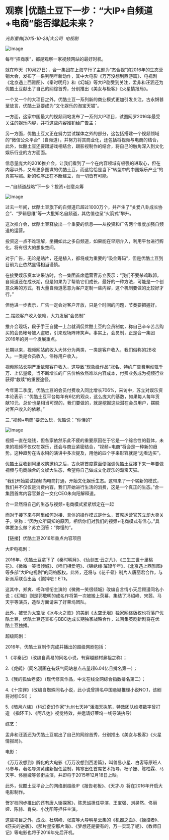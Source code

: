 # 观察 |优酷土豆下一步：“大IP+自频道+电商”能否撑起未来？

*光影重梅|2015-10-28|大公司 
                                                电视剧*

![Image](http://static.ylzbl.com/uploads/ueditor/php/upload/image/20171028/1509172537806307.jpeg)

每年“招商季”，都是观察一家视频网站的最好时机。

就在昨天（10月27日），合一集团在上海举行了主题为“态合视”的2016年的生态营销大会，发布了一系列明年新动作，其中大电影《万万没想到西游篇》、电视剧《北京遇上西雅图》、《秦时明月》和《幻城》等大IP剧受到关注，孟非和汪涵还为优酷土豆献出了自己的网综首秀，分别推出《美女与极客》《火星情报局》。

一个又一个的大项目之外，优酷土豆一系列新的商业模式更加引发关注，古永锵甚至放言，优酷土豆要成为“文化娱乐的淘宝天猫”。

一方面，这家中国最大的视频网站发布了一系列大IP项目，试图网罗2016年最受关注的娱乐内容，并将这些内容推销给广告主；

另一方面，优酷土豆又正在努力尝试媒体之外的部分，这包括搭建一个视频领域的“微信公众平台”（自频道），并努力将其商业化，还包括将视频与电商的结合，此外，优酷土豆还要跟游戏相结合，跟影视制作的结合，将自己的触角深入到文化娱乐行业的方方面面。

信息量庞大的2016推介会，让我们看到了一个在内容领域有极强的进取心，但在内容以外，又有更多图谋的优酷土豆，而这恰恰是当下“转型中的中国娱乐产业”的真实写照。新的秩序正在不断建立，而一切皆有可能。

一.“自频道战略”下一步？投资+创意众筹

![Image](http://si1.go2yd.com/get-image/0HqOWOhy6dc)

过去一年间，优酷土豆旗下的自频道已超过1000万个，并产生了“关爱八卦成长协会”、“罗辑思维”等一大批知名自频道，其估值也呈“火箭式”攀升。

这次推介会，优酷土豆释放出一个重要的信息——从投资和广告两个维度加强自频道的运营。

投资这一点不难理解，坐拥如此之多自频道，如果能在早期介入，利用平台进行孵化，将有很大的想象空间。

对于广告，无论是贴片，还是植入，都将成为重要的“吸金筹码”，但是优酷土豆到目前为止依然显得相当谨慎。

在接受娱乐资本论采访时，合一集团首席运营官苏立表示：“我们不要杀鸡取卵，自频道还在成长期，但是如果为了帮助它们成长，最好的一种方法，可能是一个创意众筹的方式，有大量自频道愿意为客户定制一些内容，这个机制要做的比较好才行。”

但他进一步表示，广告一定会对客户开放，只是个时间的问题，节奏要把握好。

二.摆脱客户收入依赖，大力发展“会员制”

推介会现场，段子手王自健一上台就调侃优酷土豆的会员制度，称自己辛辛苦苦购买的会员帐号被人盗取，引来现场阵阵笑声。事实上，会员制，正是合一集团2016年的另一个发展重点。

长期以来，视频网站的收入大体分为两类，一类是客户收入，我们俗称的2B收入。一类是会员收入，俗称用户收入。

视频网站长期严重依赖客户收入，这导致“现象级作品”冠名、特约广告费用动辄千万、上亿量级，当不断增长的广告价格依然难以内容成本，付费业务成为视频行业获得“救赎”的重要途径。

今年第二季度，优酷土豆的会员付费收入同比增长706%，采访中，苏立对娱乐资本论表示：“优酷土豆平台每年有6亿的观众，这么庞大的基数，如果每人每年贡献10元，总价也是相当可观的，我们要做的，就是挖掘这些潜在会员用户，摆脱对客户收入的依赖。”

三.“视频+电商”要怎么玩，优酷说：“你懂的”

![Image](http://si1.go2yd.com/get-image/0HqOWNHMd9s)

视频一直在烧钱，但各家依然乐此不疲的重要原因在于它是一个综合性的载体，未来的视频不仅仅在娱乐，还会与商业紧密结合，“视频+电商”将会是一种新的趋势。这种趋势在古永锵的演讲中多次提及，用他的四个字来形容就是“边看边买”。

优酷土豆收到阿里收购邀约之后，古永锵首度露面便强调优酷土豆接下来一年要做视频与电商融合的文娱大生态，希望将自己做成文化娱乐的淘宝天猫。

“我们开始尝试视频向电商打通，开始文化娱乐生态。这带来了一个崭新的模式，我们并不仅仅是消费内容，我们开始进行生活的消费，这是一个真正的生态。”合一集团首席内容官兼合一文化CEO朱向阳解释道。

合一显然将自己的生态与视频+电商模式紧紧绑定在一起

而对于接下来与阿里如何对接、具体的操作模式是什么，首席运营官苏立却大卖关子，笑称：“因为众所周知的原因，相信你们对我们的视频+电商模式有信心。”具体要怎么做？苏立回答：“你懂的”。

【链接】优酷土豆2016年重点内容项目

大IP电视剧：

2016年，优酷土豆拿下了《秦时明月》、《仙剑五·云之凡》、《三生三世十里桃花》、《微微一笑很倾城》、《咱们相爱吧》、《锦绣缘·璀璨华年》、《北京遇上西雅图》等多部“大IP电视剧”的网络版权。此外，还将与《花千骨》制片人唐丽君合作，与新派系联合出品《颤抖吧！ET》。

这其中，郑爽、杨洋领衔主演的《微微一笑很倾城》改编自言情小天后顾漫同名小说；《幻城》则是郭敬明的成名作将第一次被搬上荧幕，集结了冯绍峰、宋茜、马天宇等演员，造型方面请来了好莱坞团队。

此外，被誉为太空版《冰与火之歌》的美剧《太空无垠》独家网络版权也将落户优酷土豆，优酷土豆还宣布与BBC达成长期独家战略合作，过百集英剧新剧将在优酷土豆独播。

超级网剧：

2016年，优酷土豆制作完成并播出的超级网剧包括：

1.《寻秦记》（改编自黄易的同名小说，有穿越题材鼻祖之称）；

2.《虎鹤》（同名漫画在有妖气网站总点击量超6.04亿且排名第一）；

3.《我的狐仙老婆》（现代修真作品，中文在线全网综合指数排名第二）；

4.《十宗罪》（改编自蜘蛛同名小说，此小说曾排名中国悬疑推理小说NO.1，该剧将对标CSI）；

5.《暗月六族》（科幻奇幻作家“九州七天神”潘海天执笔，特效团队维塔数字曾打造 《指环王》、《阿凡达》视觉特效，并邀请好莱坞一线导演执导）

综艺：

孟非和汪涵还为优酷土豆献出了自己的网综首秀，分别推出《美女与极客》《火星情报局》。

电影：

《万万没想到》孵化的大电影《万万没想到西游篇》，叫兽易小星、白客等原班人马参与，著名导演黄建新担任监制，韩寒出任首席艺术指导，杨子姗、陈柏霖、马天宇、佟丽娅等领衔主演，并即将于2015年12月18日上映。

此外，优酷土豆平台上的网络剧超级IP《报告老板》、《天才J》将在2016年开启大电影制作。

贺岁档同步推出的还有唐人街探案》，陈思诚担任导演，王宝强、刘昊然、佟丽娅、陈赫、肖央、小沈阳等担任主演。

这些项目之外，成龙、杜琪峰、张震等大导明星云集的《机器之血》、《操控者》、《匹夫的逆袭》、《那片星空那片海》、《梦想还是要有的，万一实现了呢》、《教师日记》等电影也将于2016年先后开机。

